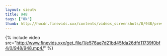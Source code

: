 ```yaml
--- 
layout: sieutv
title: 948
tags: ["0k"]
thumb: http://hwcdn.finevids.xxx/contents/videos_screenshots/0/948/preview.mp4.jpg
---
```

{% include video src="http://www.finevids.xxx/get_file/1/e576ae7d21bd45fda26dfd11739f0bf4/0/948/948.mp4/" %} 

